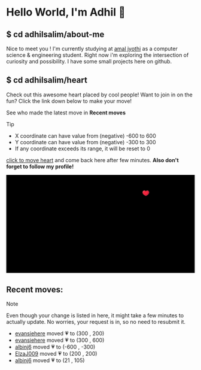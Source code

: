 # Hello World, I'm Adhil 👋

## $ cd adhilsalim/about-me
Nice to meet you ! I'm currently studying at [amal jyothi](https://www.ajce.in/home/index.html) as a computer science & engineering student. Right now i'm exploring the intersection of curiosity and possibility. I have some small projects here on github.
## $ cd adhilsalim/heart
Check out this awesome heart placed by cool people! Want to join in on the fun? Click the link down below to make your move!

See who made the latest move in **Recent moves**
> [!TIP]
> - X coordinate can have value from (negative) -600 to 600
> - Y coordinate can have value from (negative) -300 to 300
> - If any coordinate exceeds its range, it will be reset to 0

[click to move heart](https://github.com/adhilsalim/adhilsalim/issues/new?title=00,200&body=DO+NOT+ADD+SPACE.+Just+change+the+values+and+hit+submit.+It+will+take+some+time+to+reflect.) and come back here after few minutes. **Also don't forget to follow my profile!**

![GitHub Banner Image](github_banner_heart.png)

## Recent moves: 
> [!NOTE] 
> Even though your change is listed in here, it might take a few minutes to actually update. No worries, your request is in, so no need to resubmit it.
- [evansiehere](https://github.com/evansiehere) moved 💗 to (300 , 200)
- [evansiehere](https://github.com/evansiehere) moved 💗 to (300 , 600)
- [albinj6](https://github.com/albinj6) moved 💗 to (-600 , -300)
- [ElzaJ009](https://github.com/ElzaJ009) moved 💗 to (200 , 200)
- [albinj6](https://github.com/albinj6) moved 💗 to (21 , 105)
